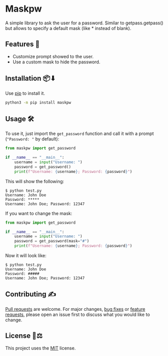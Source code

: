# Maskpw

A simple library to ask the user for a password. Similar to getpass.getpass() but allows to specify a default mask (like \* instead of blank).

## Features 🧰

-   Customize prompt showed to the user.
-   Use a custom mask to hide the password.

## Installation 📦⬇

Use [pip](https://pip.pypa.io/en/stable/) to install it.

```bash
python3 -m pip install maskpw
```

## Usage 🛠

To use it, just import the `get_password` function and call it with a prompt (`"Password: "` by default):

```python
from maskpw import get_password

if __name__ == "__main__":
    username = input("Username: ")
    password = get_password()
    print(f"Username: {username}; Password: {password}")
```

This will show the following:

```console
$ python test.py
Username: John Doe
Password: *****
Username: John Doe; Password: 12347
```

If you want to change the mask:

```python
from maskpw import get_password

if __name__ == "__main__":
    username = input("Username: ")
    password = get_password(mask="#")
    print(f"Username: {username}; Password: {password}")
```

Now it will look like:

```console
$ python test.py
Username: John Doe
Password: #####
Username: John Doe; Password: 12347
```

## Contributing ✍

[Pull requests](https://github.com/harmony5/maskpw/pulls/new) are welcome. For major changes, [bug fixes](https://github.com/harmony5/maskpw/issues/new?template=bug_report.md&labels=bug&projects=harmony5%2Fmaskpw%2F1) or [feature requests](https://github.com/harmony5/maskpw/issues/new?template=feature_request.md&projects=harmony5%2Fmaskpw%2F1), please open an issue first to discuss what you would like to change.

## License 📜⚖

This project uses the [MIT](https://choosealicense.com/licenses/mit) license.
